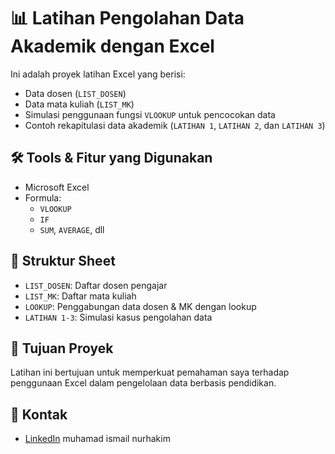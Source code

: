 # 📊 Latihan Pengolahan Data Akademik dengan Excel

Ini adalah proyek latihan Excel yang berisi:
- Data dosen (`LIST_DOSEN`)
- Data mata kuliah (`LIST_MK`)
- Simulasi penggunaan fungsi `VLOOKUP` untuk pencocokan data
- Contoh rekapitulasi data akademik (`LATIHAN 1`, `LATIHAN 2`, dan `LATIHAN 3`)

## 🛠 Tools & Fitur yang Digunakan
- Microsoft Excel
- Formula:
  - `VLOOKUP`
  - `IF`
  - `SUM`, `AVERAGE`, dll

## 📁 Struktur Sheet
- `LIST_DOSEN`: Daftar dosen pengajar
- `LIST_MK`: Daftar mata kuliah
- `LOOKUP`: Penggabungan data dosen & MK dengan lookup
- `LATIHAN 1-3`: Simulasi kasus pengolahan data

## 📌 Tujuan Proyek
Latihan ini bertujuan untuk memperkuat pemahaman saya terhadap penggunaan Excel dalam pengelolaan data berbasis pendidikan.

## 📎 Kontak
- [LinkedIn](https://www.linkedin.com/) muhamad ismail nurhakim
 

